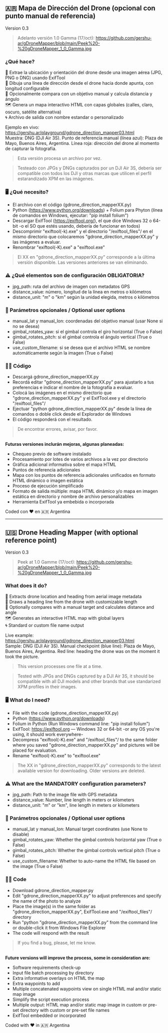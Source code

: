## 🇦🇷 Mapa de Dirección del Drone (opcional con punto manual de referencia)<br>
Version 0.3

> Adelanto versión 1.0 Gamma (17/oct): https://github.com/gershu-ar/gDroneMapper/blob/main/Peek%20-%20gDroneMapper_1_0_Gamma.jpg

### ¿Qué hace?<br>
📍 Extrae la ubicación y orientación del drone desde una imagen aérea (JPG, PNG o DNG) usando ExifTool<br>
📏 Dibuja una línea de dirección desde el drone hacia donde apunta, con longitud configurable<br>
🎯 Opcionalmente compara con un objetivo manual y calcula distancia y ángulo<br>
🗺️ Genera un mapa interactivo HTML con capas globales (calles, claro, oscuro, satélite alternativa)<br>
🌀 Archivo de salida con nombre estandar o personalizado

Ejemplo en vivo: https://gershu.ar/playground/gdrone_direction_mapper03.html<br>
Muestra: DNG (DJI Air 3S).  Punto de referencia manual (línea azul): Plaza de Mayo, Buenos Aires, Argentina.  Línea roja: dirección del drone al momento de capturar la fotografía.

> Esta versión procesa un archivo por vez.

> Testeado con JPGs y DNGs capturados por un DJI Air 3S, debería ser compatible con todos los DJI y otras marcas que utilicen el perfil estarandizado XPM en las imágenes.

### 🖥️ ¿Qué necesito?
- El archivo con el código (gdrone_direction_mapperXX.py)
- Python (https://www.python.org/downloads) + Folium para Phyton (línea de comandos en Windows, ejecutar: "pip install folium")
- Descargar ExifTool (https://exiftool.org/), el que dice Windows 32 o 64-bit -o el SO que estés usando, debería de funcionar en todos)
- Descomprimir "exiftool(-k).exe" y el directorio "/exiftool_files"/ en el mismo directorio que colocaremos "gdrone_direction_mapperXX.py" y las imágenes a evaluar.
- Renombrar "exiftool(-K).exe" a "exiftool.exe"

 > El XX en "gdrone_direction_mapperXX.py" corresponde a la última versión disponible.  Las versiones anteriores se van eliminando.

### ⚠️ ¿Qué elementos son de configuración OBLIGATORIA?
- jpg_path: ruta del archivo de imagen con metadatos GPS
- distance_value: número, longitud de la línea en metros o kilómetros
- distance_unit: "m" o "km" según la unidad elegida, metros o kilómetros

### 🧩 Parámetros opcionales / Optional user options
- manual_lat y manual_lon: coordenadas del objetivo manual (usar None si no se desea)
- gimbal_rotates_yaw: si el gimbal controla el giro horizontal (True o False)
- gimbal_rotates_pitch: si el gimbal controla el ángulo vertical (True o False)
- use_custom_filename: si se desea que el archivo HTML se nombre automáticamente según la imagen (True o False)

### 👨‍💻 Código
- Descargá gdrone_direction_mapperXX.py
- Recordá editar "gdrone_direction_mapperXX.py" para ajustarlo a tus preferencias e indicar el nombre de la fotografía a evaluar.
- Colocá las imágenes en el mismo directorio que "gdrone_direction_mapperXX.py" y el ExifTool.exe y el directorio "/exiftool_files"/ 
- Ejectuar "python gdrone_direction_mapperXX.py" desde la línea de comandos o doble click desde el Explorador de Windows
- El código responderá con el resultado.

> De encontrar errores, avisar, por favor.<br><br>

**Futuras versiones inclurán mejoras, algunas planeadas:**

- Chequeo previo de software instalado
- Procesamiento por lotes de varios archivos a la vez por directorio
- Gráfica adicional informativa sobre el mapa HTML
- Puntos de referencia adicionales
- Mapa con los puntos de referencia adicionales unificados en formato HTML dinámico o imagen estática
- Proceso de ejecución simplificado
- Formato de salida múltiple: mapa HTML dinámico y/o mapa en imagen estática en directorio y nombre de archivo personalizables
- Herramienta ExifTool ya embebida o incorporada


Coded con ❤️ en 🇦🇷 Argentina

----

## 🇺🇸 Drone Heading Mapper (with optional reference point)<br>
Version 0.3

> Peek at 1.0 Gamme (17/oct): https://github.com/gershu-ar/gDroneMapper/blob/main/Peek%20-%20gDroneMapper_1_0_Gamma.jpg

### What does it do?<br>
📍 Extracts drone location and heading from aerial image metadata<br>
📏 Draws a heading line from the drone with customizable length<br>
🎯 Optionally compares with a manual target and calculates distance and angle<br>
🗺️ Generates an interactive HTML map with global layers<br>
🌀 Standard or custom file name output

Live example: https://gershu.ar/playground/gdrone_direction_mapper03.html<br>
Sample: DNG (DJI Air 3S).  Manual checkpoint (blue line): Plaza de Mayo, Buenos Aires, Argentina.  Red line: heading the drone was on the moment it took the picture.

> This version processes one file at a time.

> Tested with JPGs and DNGs captured by a DJI Air 3S, it should be compatible with all DJI models and other brands that use standarized XPM profiles in their images.

### 🖥️ What do I need?
- File with the code (gdrone_direction_mapperXX.py)
- Python (https://www.python.org/downloads)
- Folium in Python (Run Windows command line: "pip install folium")
- ExifTool: https://exiftool.org — Windows 32 or 64-bit -or any OS you're using, it should work everywhere-
- Decompress "exiftool(-K).exe" and "/exiftool_files"/ to the same folder where you saved "gdrone_direction_mapperXX.py" and pictures will be placed for evaluation.
- Rename "exiftool(-K).exe" to "exiftool.exe"

> The XX in "gdrone_direction_mapperXX.py" corresponds to the latest available version for downloading.  Older versions are deleted.

### ⚠️ What are the MANDATORY configuration parameters?
- jpg_path: Path to the image file with GPS metadata
- distance_value: Number, line length in meters or kilometers
- distance_unit: "m" or "km", line length in meters or kilometers

### 🧩 Parámetros opcionales / Optional user options
- manual_lat y manual_lon: Manual target coordinates (use None to disable)
- gimbal_rotates_yaw: Whether the gimbal controls horizontal yaw (True o False)
- gimbal_rotates_pitch: Whether the gimbal controls vertical pitch (True o False)
- use_custom_filename: Whether to auto-name the HTML file based on the image (True o False)

### 👨‍💻 Code
- Download gdrone_direction_mapper.py
- Edit "gdrone_direction_mapperXX.py" to adjust preferences and specify the name of the photo to analyze
- Place the image(s) in the same folder as "gdrone_direction_mapperXX.py", ExifTool.exe and "/exiftool_files"/ directory
- Run "python "gdrone_direction_mapperXX.py" from the command line or double-click it from Windows File Explorer
- The code will respond with the result

> If you find a bug, please, let me know.<br><br>

**Future versions will improve the process, some in consideration are:**

- Software requirements check-up
- Input file batch processing by directory
- Extra informative overlays on HTML the map
- Extra waypoints to add
- Multiple concatenated waypoints view on single HTML mal and/or static map image
- Simplify the script execution process
- Multiple output: HTML map and/or static map image in custom or pre-set directory with custom or pre-set file names
- ExifTool embedded or incorporated

Coded with ❤️ in 🇦🇷 Argentina
